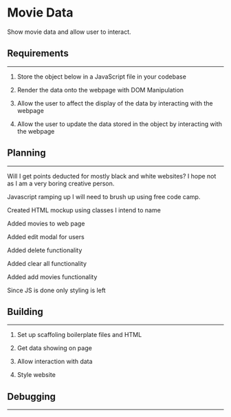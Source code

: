 # Movie Data

Show movie data and allow user to interact.

## Requirements

---

1. Store the object below in a JavaScript file in your codebase

2. Render the data onto the webpage with DOM Manipulation

3. Allow the user to affect the display of the data by interacting with the
   webpage

4. Allow the user to update the data stored in the object by interacting with
   the webpage

## Planning

---

Will I get points deducted for mostly black and white websites? I hope not as I
am a very boring creative person.

Javascript ramping up I will need to brush up using free code camp.

Created HTML mockup using classes I intend to name

Added movies to web page

Added edit modal for users

Added delete functionality

Added clear all functionality

Added add movies functionality

Since JS is done only styling is left

## Building

---

1. Set up scaffoling boilerplate files and HTML

2. Get data showing on page

3. Allow interaction with data

4. Style website

## Debugging

---
